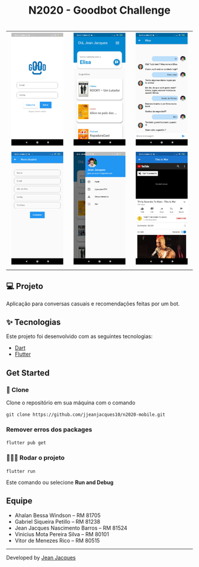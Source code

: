 <h1 align="center"> N2020 - Goodbot Challenge <h1>

<div style="text-align: center; justify-content: center; align-items: center; ">
    <table border="0" style="text-align: center; justify-content: center; align-items: center; ">
        <tr>
            <td style="text-align: center">
                <img src="https://github.com/jjeanjacques10/n2020-mobile/blob/master/screenshots/Login.jpg"
                    width="250" />
                </br>
            </td>
            <td style="text-align: center">
                <img src="https://github.com/jjeanjacques10/n2020-mobile/blob/master/screenshots/Home.jpg"
                    width="250" />
                </br>
            </td>
            <td style="text-align: center">
                <img src="https://github.com/jjeanjacques10/n2020-mobile/blob/master/screenshots/Chat.jpg"
                    width="250" />
                </br>
            </td>
        </tr>
         <td style="text-align: center">
                <img src="https://github.com/jjeanjacques10/n2020-mobile/blob/master/screenshots/NovoUsuario.jpg"
                    width="250" />
                </br>
            </td>
            <td style="text-align: center">
                <img src="https://github.com/jjeanjacques10/n2020-mobile/blob/master/screenshots/MenuLateral.jpg"
                    width="250" />
                </br>
            </td>
               <td style="text-align: center">
                <img src="https://github.com/jjeanjacques10/n2020-mobile/blob/master/screenshots/SugestaoMusica.jpg"
                    width="250" />
                </br>
            </td>
        </table>
</div>

## 💻 Projeto

Aplicação para conversas casuais e recomendações feitas por um bot.

## :sparkles: Tecnologias

Este projeto foi desenvolvido com as seguintes tecnologias:

- [Dart](https://dart.dev/)
- [Flutter](https://flutter.dev/)

## Get Started

### 🧾 Clone
Clone o repositório em sua máquina com o comando

```git clone https://github.com/jjeanjacques10/n2020-mobile.git```

### Remover erros dos packages
```flutter pub get```

### 🏃🏻‍♂️ Rodar o projeto

```flutter run```

Este comando ou selecione **Run and Debug**

## Equipe

- Ahalan Bessa Windson – RM 81705 
- Gabriel Siqueira Petillo – RM 81238 
- Jean Jacques Nascimento Barros – RM 81524 
- Vinicius Mota Pereira Silva – RM 80101 
- Vitor de Menezes Rico – RM 80515

---

Developed by [Jean Jacques](https://github.com/jjeanjacques10) 
